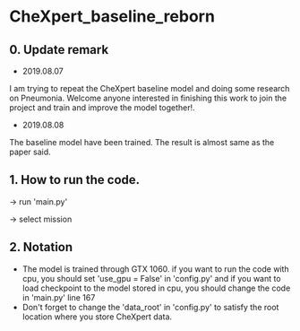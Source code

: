 # CheXpert_baseline_reborn

## 0. Update remark
- 2019.08.07

I am trying to repeat the CheXpert baseline model and doing some research on Pneumonia. Welcome anyone interested in finishing this work to join the project and train and improve the model together!.

- 2019.08.08

The baseline model have been trained. The result is almost same as the paper said.

## 1. How to run the code.

-> run 'main.py'

-> select mission

## 2. Notation
- The model is trained through GTX 1060. if you want to run the code with cpu, you should set 'use_gpu = False' in 'config.py' and if you want to load checkpoint to the model stored in cpu, you should change the code in 'main.py' line 167
- Don't forget to change the 'data_root' in 'config.py' to satisfy the root location where you store CheXpert data.

